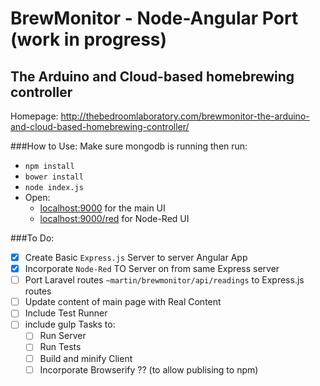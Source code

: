 # BrewMonitor - Node-Angular Port (work in progress)

## The Arduino and Cloud-based homebrewing controller

Homepage: http://thebedroomlaboratory.com/brewmonitor-the-arduino-and-cloud-based-homebrewing-controller/

###How to Use:
Make sure mongodb is running then run:
 * `npm install`
 * `bower install`
 * `node index.js`
 * Open:
    - [localhost:9000](http://localhost:9000) for the main UI
    - [localhost:9000/red](http://localhost:9000/red) for Node-Red UI

###To Do:
 - [x] Create Basic `Express.js` Server to server Angular App
 - [x] Incorporate `Node-Red` TO Server on from same Express server
 - [ ] Port Laravel routes `~martin/brewmonitor/api/readings` to Express.js routes
 - [ ] Update content of main page with Real Content
 - [ ] Include Test Runner
 - [ ] include gulp Tasks to:
 	 - [ ] Run Server
 	 - [ ] Run Tests
 	 - [ ] Build and minify Client
 	 - [ ] Incorporate Browserify ?? (to allow publising to npm)
